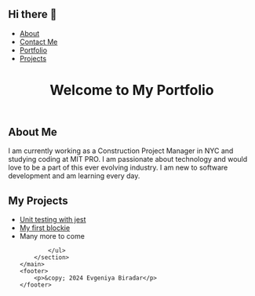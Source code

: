## Hi there 👋
<!DOCTYPE html>
<html lang="en">
<head>
    <meta charset="UTF-8">
    <meta name="viewport" content="width=device-width, initial-scale=1.0">
    <title>My Portfolio</title>
    <link rel="stylesheet" href="index.css">
</head>
<body>
 <nav class="navbar">
        <ul>
            <li><a href="#about">About</a></li>
            <li><a href="#contactme">Contact Me</a></li>
            <li><a href="#portfolio">Portfolio</a></li>
            <li><a href="#projects">Projects</a></li>
        </ul>
    </nav>
    <header>
        <h1>Welcome to My Portfolio</h1>
    </header>
    <main>
        <section>
            <h2>About Me</h2>
            <p>I am currently working as a Construction Project Manager in NYC and studying coding at MIT PRO. I am passionate about technology and would love to be a part of this ever evolving industry. I am new to software development and am learning every day. </p>
        </section>
        <section>
            <h2>My Projects</h2>
            <ul>
                <li><a href="https://github.com/EvgeniyaBiradar/thinking-through-a-unit-test">Unit testing with jest</a></li>
                <li><a href="https://github.com/EvgeniyaBiradar/MyFirstBlockie">My first blockie</a></li>
                <li>Many more to come</li>
              
            </ul>
        </section>
    </main>
    <footer>
        <p>&copy; 2024 Evgeniya Biradar</p>
    </footer>
</body>
</html>
<!--
**EvgeniyaBiradar/EvgeniyaBiradar** is a ✨ _special_ ✨ repository because its `README.md` (this file) appears on your GitHub profile.

Here are some ideas to get you started:

- 🔭 I’m currently working on creating my GitHub portfolio
- 🌱 I’m currently learning Javascript
- 👯 I’m looking to collaborate on ...
- 🤔 I’m looking for help with ...
- 💬 Ask me about ...
- 📫 How to reach me:evgeniyabiradar@gmail.com
- 😄 Pronouns: ...
- ⚡ Fun fact: ...
-->
